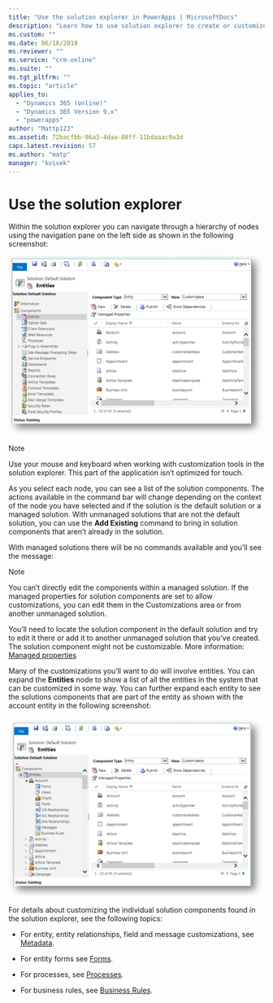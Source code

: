 ```yaml
---
title: "Use the solution explorer in PowerApps | MicrosoftDocs"
description: "Learn how to use solution explorer to create or customize apps"
ms.custom: ""
ms.date: 06/18/2018
ms.reviewer: ""
ms.service: "crm-online"
ms.suite: ""
ms.tgt_pltfrm: ""
ms.topic: "article"
applies_to: 
  - "Dynamics 365 (online)"
  - "Dynamics 365 Version 9.x"
  - "powerapps"
author: "Mattp123"
ms.assetid: 72bacfbb-96a3-4daa-88ff-11bdaaac9a3d
caps.latest.revision: 57
ms.author: "matp"
manager: "kvivek"
---
```

# Use the solution explorer

 Within the solution explorer you can navigate through a hierarchy of nodes using the navigation pane on the left side as shown in the following screenshot:  
  
 ![Default solution with entities collapsed](media/crm-itpro-cust-defaultsolutionentitiescollapsed.PNG "Default solution with entities collapsed")  
  
> [!NOTE]
>  Use your mouse and keyboard when working with customization tools in the solution explorer. This part of the application isn’t optimized for touch.  
  
 As you select each node, you can see a list of the solution components. The actions available in the command bar will change depending on the context of the node you have selected and if the solution is the default solution or a managed solution. With unmanaged solutions that are not the default solution, you can use the **Add Existing** command to bring in solution components that aren’t already in the solution.  
  
With managed solutions there will be no commands available and you’ll see the message:  
  
> [!NOTE]
> You can’t directly edit the components within a managed solution. If the managed properties for solution components are set to allow customizations, you can edit them in the Customizations area or from another unmanaged solution.          
  
 You’ll need to locate the solution component in the default solution and try to edit it there or add it to another unmanaged solution that you’ve created. The solution component might not be customizable. More information: [Managed properties](solutions-overview.md#managed-properties)
  
 Many of the customizations you’ll want to do will involve entities. You can expand the **Entities** node to show a list of all the entities in the system that can be customized in some way. You can further expand each entity to see the solutions components that are part of the entity as shown with the account entity in the following screenshot:  
  
 ![Default Solution showing expanded account entity](media/crm-itpro-cust-defaultsolution.PNG "Default Solution showing expanded account entity")  
  
 For details about customizing the individual solution components found in the solution explorer, see the following topics:  
  
-   For entity, entity relationships, field and message customizations, see [Metadata](../model-driven-apps/create-edit-metadata.md).  
  
-   For entity forms see [Forms](../model-driven-apps/create-design-forms.md).  
  
-   For processes, see [Processes](../model-driven-apps/guide-staff-through-common-tasks-processes.md).  
  
-   For business rules, see [Business Rules](create-business-rules-recommendations-apply-logic-form.md).  
